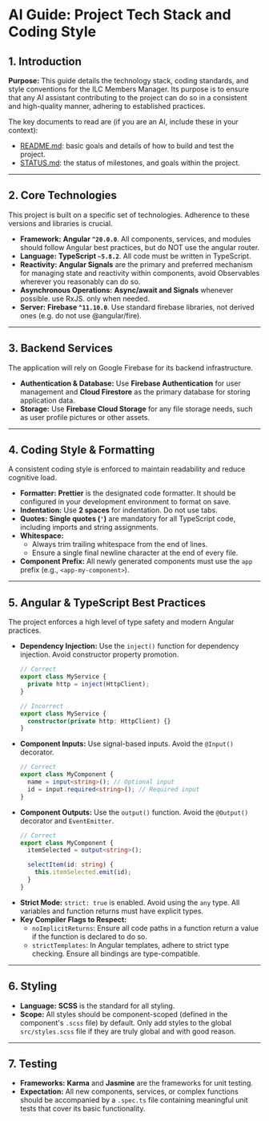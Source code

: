 # AI Guide: Project Tech Stack and Coding Style

## 1. Introduction

**Purpose:** This guide details the technology stack, coding standards, and style conventions for the ILC Members Manager. Its purpose is to ensure that any AI assistant contributing to the project can do so in a consistent and high-quality manner, adhering to established practices.

The key documents to read are (if you are an AI, include these in your context):

 * [README.md](./README.md): basic goals and details of how to build and test
   the project.
 * [STATUS.md](./STATUS.md): the status of milestones, and goals within the
   project.

---

## 2. Core Technologies

This project is built on a specific set of technologies. Adherence to these versions and libraries is crucial.

- **Framework:** **Angular `^20.0.0`**. All components, services, and modules
  should follow Angular best practices, but do NOT use the angular router.
- **Language:** **TypeScript `~5.8.2`**. All code must be written in TypeScript.
- **Reactivity:** **Angular Signals** are the primary and preferred mechanism for managing state and reactivity within components, avoid Observables wherever you reasonably can do so.
- **Asynchronous Operations:** **Async/await and Signals** whenever possible. use RxJS. only when needed.
- **Server:** **Firebase `^11.10.0`**. Use standard firebase libraries, not derived ones (e.g. do not use @angular/fire).


---

## 3. Backend Services

The application will rely on Google Firebase for its backend infrastructure.

- **Authentication & Database:** Use **Firebase Authentication** for user management and **Cloud Firestore** as the primary database for storing application data.
- **Storage:** Use **Firebase Cloud Storage** for any file storage needs, such as user profile pictures or other assets.

---

## 4. Coding Style & Formatting

A consistent coding style is enforced to maintain readability and reduce cognitive load.

- **Formatter:** **Prettier** is the designated code formatter. It should be configured in your development environment to format on save.
- **Indentation:** Use **2 spaces** for indentation. Do not use tabs.
- **Quotes:** **Single quotes (`'`)** are mandatory for all TypeScript code, including imports and string assignments.
- **Whitespace:**
    - Always trim trailing whitespace from the end of lines.
    - Ensure a single final newline character at the end of every file.
- **Component Prefix:** All newly generated components must use the `app` prefix (e.g., `<app-my-component>`).

---

## 5. Angular & TypeScript Best Practices

The project enforces a high level of type safety and modern Angular practices.

- **Dependency Injection:** Use the `inject()` function for dependency injection. Avoid constructor property promotion.
  ```typescript
  // Correct
  export class MyService {
    private http = inject(HttpClient);
  }

  // Incorrect
  export class MyService {
    constructor(private http: HttpClient) {}
  }
  ```
- **Component Inputs:** Use signal-based inputs. Avoid the `@Input()` decorator.
  ```typescript
  // Correct
  export class MyComponent {
    name = input<string>(); // Optional input
    id = input.required<string>(); // Required input
  }
  ```
- **Component Outputs:** Use the `output()` function. Avoid the `@Output()` decorator and `EventEmitter`.
  ```typescript
  // Correct
  export class MyComponent {
    itemSelected = output<string>();

    selectItem(id: string) {
      this.itemSelected.emit(id);
    }
  }
  ```
- **Strict Mode:** `strict: true` is enabled. Avoid using the `any` type. All variables and function returns must have explicit types.
- **Key Compiler Flags to Respect:**
    - `noImplicitReturns`: Ensure all code paths in a function return a value if the function is declared to do so.
    - `strictTemplates`: In Angular templates, adhere to strict type checking. Ensure all bindings are type-compatible.

---

## 6. Styling

- **Language:** **SCSS** is the standard for all styling.
- **Scope:** All styles should be component-scoped (defined in the component's `.scss` file) by default. Only add styles to the global `src/styles.scss` file if they are truly global and with good reason.

---

## 7. Testing

- **Frameworks:** **Karma** and **Jasmine** are the frameworks for unit testing.
- **Expectation:** All new components, services, or complex functions should be accompanied by a `.spec.ts` file containing meaningful unit tests that cover its basic functionality.